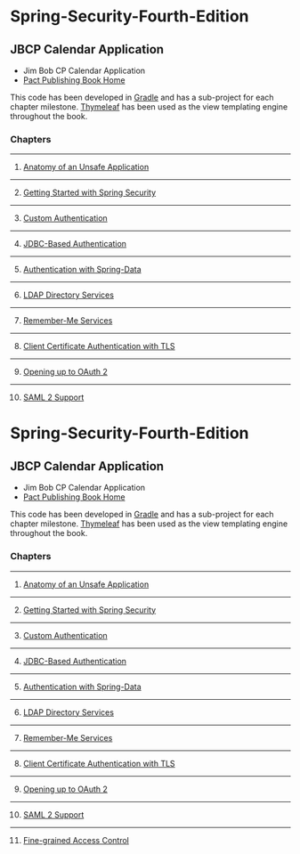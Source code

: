 # Spring-Security-Fourth-Edition

## JBCP Calendar Application

* Jim Bob CP Calendar Application
* [Pact Publishing Book Home](https://www.packtpub.com/application-development/spring-security-fourth-edition)

This code has been developed in [Gradle](http://gradle.org) and has a sub-project for each
chapter milestone.
[Thymeleaf](https://www.thymeleaf.org/) has been used as the view templating engine
throughout the book.


### Chapters

***

1. [Anatomy of an Unsafe Application](Chapter01/README.md)

***

2. [Getting Started with Spring Security](Chapter02/README.md)

***

3. [Custom Authentication](Chapter03/README.md)

***

4. [JDBC-Based Authentication](Chapter04/README.md)

***

5. [Authentication with Spring-Data](Chapter05/README.md)

***

6. [LDAP Directory Services](Chapter06/README.md)

***

7. [Remember-Me Services](Chapter07/README.md)

***

8. [Client Certificate Authentication with TLS](Chapter08/README.md)

***

9. [Opening up to OAuth 2](Chapter09/README.md)

***

10. [SAML 2 Support](Chapter10/README.md)
# Spring-Security-Fourth-Edition

## JBCP Calendar Application

* Jim Bob CP Calendar Application
* [Pact Publishing Book Home](https://www.packtpub.com/application-development/spring-security-fourth-edition)

This code has been developed in [Gradle](http://gradle.org) and has a sub-project for each
chapter milestone.
[Thymeleaf](https://www.thymeleaf.org/) has been used as the view templating engine
throughout the book.


### Chapters

***

1. [Anatomy of an Unsafe Application](Chapter01/README.md)

***

2. [Getting Started with Spring Security](Chapter02/README.md)

***

3. [Custom Authentication](Chapter03/README.md)

***

4. [JDBC-Based Authentication](Chapter04/README.md)

***

5. [Authentication with Spring-Data](Chapter05/README.md)

***

6. [LDAP Directory Services](Chapter06/README.md)

***

7. [Remember-Me Services](Chapter07/README.md)

***

8. [Client Certificate Authentication with TLS](Chapter08/README.md)

***

9. [Opening up to OAuth 2](Chapter09/README.md)

***

10. [SAML 2 Support](Chapter10/README.md)

***
11. [Fine-grained Access Control](Chapter11/README.md)

